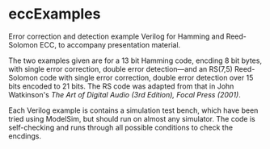 # eccExamples
Error correction and detection example Verilog for Hamming and Reed-Solomon ECC, to accompany presentation material.

The two examples given are for a 13 bit Hamming code, encding 8 bit bytes, with single error correction, double error detection&mdash;and an RS(7,5) Reed-Solomon code with single error correction, double error detection over 15 bits encoded to 21 bits. The RS code was adapted from that in John Watkinson's _The Art of Digital Audio (3rd Edition), Focal Press (2001)_.

Each Verilog example is contains a simulation test bench, which have been tried using ModelSim, but should run on almost any simulator. The code is self-checking and runs through all possible conditions to check the encdings.
